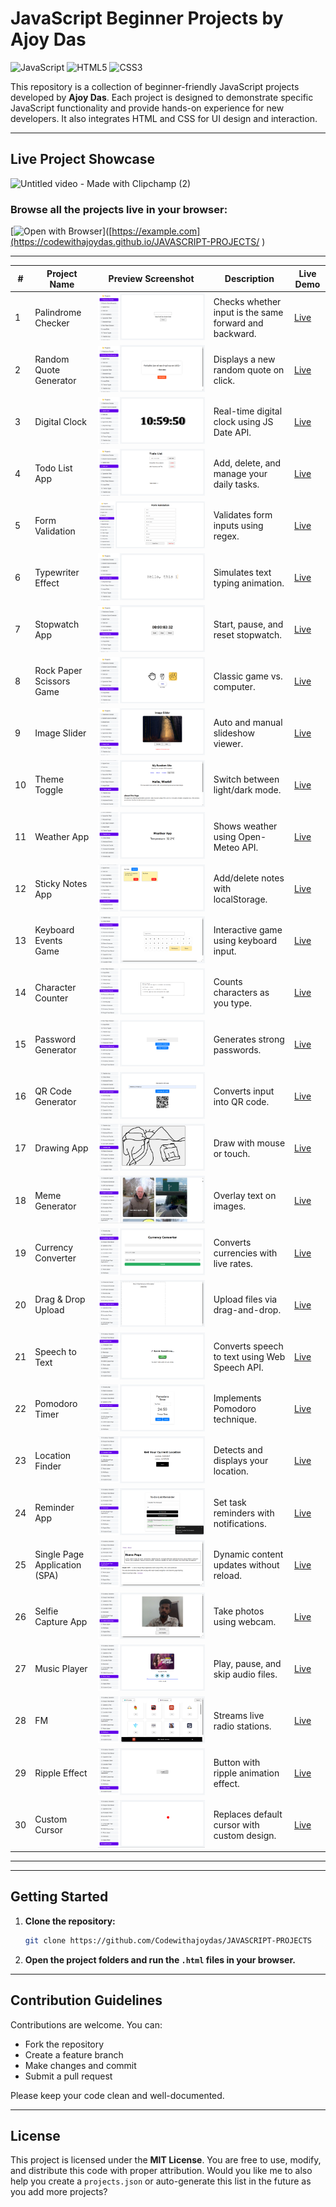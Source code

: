 # JavaScript Beginner Projects by Ajoy Das

![JavaScript](https://img.shields.io/badge/JavaScript-F7DF1E?style=flat&logo=javascript&logoColor=black)
![HTML5](https://img.shields.io/badge/HTML5-E34F26?style=flat&logo=html5&logoColor=white)
![CSS3](https://img.shields.io/badge/CSS3-1572B6?style=flat&logo=css3&logoColor=white)

This repository is a collection of beginner-friendly JavaScript projects developed by **Ajoy Das**. Each project is designed to demonstrate specific JavaScript functionality and provide hands-on experience for new developers. It also integrates HTML and CSS for UI design and interaction.

---

## Live Project Showcase
![Untitled video - Made with Clipchamp (2)](https://github.com/user-attachments/assets/2cb3f440-0c02-4160-8693-cf1dac8b8341)

### Browse all the projects live in your browser:
[![Open with Browser](https://img.shields.io/badge/Open_with-Browser-blue?logo=googlechrome)]([https://example.com](https://codewithajoydas.github.io/JAVASCRIPT-PROJECTS/
)

---
| #  | Project Name                  | Preview Screenshot        | Description                                            | Live Demo                                                                                            |
| -- | ----------------------------- | ------------------------- | ------------------------------------------------------ | ---------------------------------------------------------------------------------------------------- |
| 1  | Palindrome Checker            | ![1](screenshots/1.png)   | Checks whether input is the same forward and backward. | [Live](https://codewithajoydas.github.io/JAVASCRIPT-PROJECTS/01-palindrome-checker/index.html)       |
| 2  | Random Quote Generator        | ![2](screenshots/2.png)   | Displays a new random quote on click.                  | [Live](https://codewithajoydas.github.io/JAVASCRIPT-PROJECTS/02-random-quote-generator/index.html)   |
| 3  | Digital Clock                 | ![3](screenshots/3.png)   | Real-time digital clock using JS Date API.             | [Live](https://codewithajoydas.github.io/JAVASCRIPT-PROJECTS/03-digital-clock/index.html)            |
| 4  | Todo List App                 | ![4](screenshots/4.png)   | Add, delete, and manage your daily tasks.              | [Live](https://codewithajoydas.github.io/JAVASCRIPT-PROJECTS/04-todo-list-app/index.html)            |
| 5  | Form Validation               | ![5](screenshots/5.png)   | Validates form inputs using regex.                     | [Live](https://codewithajoydas.github.io/JAVASCRIPT-PROJECTS/05-form-validation/index.html)          |
| 6  | Typewriter Effect             | ![6](screenshots/6.png)   | Simulates text typing animation.                       | [Live](https://codewithajoydas.github.io/JAVASCRIPT-PROJECTS/06-typewriter-effect/index.html)        |
| 7  | Stopwatch App                 | ![7](screenshots/7.png)   | Start, pause, and reset stopwatch.                     | [Live](https://codewithajoydas.github.io/JAVASCRIPT-PROJECTS/07-stopwatch-app/index.html)            |
| 8  | Rock Paper Scissors Game      | ![8](screenshots/8.png)   | Classic game vs. computer.                             | [Live](https://codewithajoydas.github.io/JAVASCRIPT-PROJECTS/08-rock-paper-scissors-game/index.html) |
| 9  | Image Slider                  | ![9](screenshots/9.png)   | Auto and manual slideshow viewer.                      | [Live](https://codewithajoydas.github.io/JAVASCRIPT-PROJECTS/09-image-slider/index.html)             |
| 10 | Theme Toggle                  | ![10](screenshots/10.png) | Switch between light/dark mode.                        | [Live](https://codewithajoydas.github.io/JAVASCRIPT-PROJECTS/10-theme-toggle/index.html)             |
| 11 | Weather App                   | ![11](screenshots/11.png) | Shows weather using Open-Meteo API.                    | [Live](https://codewithajoydas.github.io/JAVASCRIPT-PROJECTS/11-weather-app/index.html)              |
| 12 | Sticky Notes App              | ![12](screenshots/12.png) | Add/delete notes with localStorage.                    | [Live](https://codewithajoydas.github.io/JAVASCRIPT-PROJECTS/12-sticky-notes/index.html)             |
| 13 | Keyboard Events Game          | ![13](screenshots/13.png) | Interactive game using keyboard input.                 | [Live](https://codewithajoydas.github.io/JAVASCRIPT-PROJECTS/13-keyboard-events-game/index.html)     |
| 14 | Character Counter             | ![14](screenshots/14.png) | Counts characters as you type.                         | [Live](https://codewithajoydas.github.io/JAVASCRIPT-PROJECTS/14-character-counter/index.html)        |
| 15 | Password Generator            | ![15](screenshots/15.png) | Generates strong passwords.                            | [Live](https://codewithajoydas.github.io/JAVASCRIPT-PROJECTS/15-password-generator/index.html)       |
| 16 | QR Code Generator             | ![16](screenshots/16.png) | Converts input into QR code.                           | [Live](https://codewithajoydas.github.io/JAVASCRIPT-PROJECTS/16-qr-code-generator/index.html)        |
| 17 | Drawing App                   | ![17](screenshots/17.png) | Draw with mouse or touch.                              | [Live](https://codewithajoydas.github.io/JAVASCRIPT-PROJECTS/17-drawing-app/index.html)              |
| 18 | Meme Generator                | ![18](screenshots/18.png) | Overlay text on images.                                | [Live](https://codewithajoydas.github.io/JAVASCRIPT-PROJECTS/18-meme-generator/index.html)           |
| 19 | Currency Converter            | ![19](screenshots/19.png) | Converts currencies with live rates.                   | [Live](https://codewithajoydas.github.io/JAVASCRIPT-PROJECTS/19-currency-converter/index.html)       |
| 20 | Drag & Drop Upload            | ![20](screenshots/20.png) | Upload files via drag-and-drop.                        | [Live](https://codewithajoydas.github.io/JAVASCRIPT-PROJECTS/20-drag-&-drop-upload/index.html)       |
| 21 | Speech to Text                | ![21](screenshots/21.png) | Converts speech to text using Web Speech API.          | [Live](https://codewithajoydas.github.io/JAVASCRIPT-PROJECTS/21-speech-to-text/index.html)           |
| 22 | Pomodoro Timer                | ![22](screenshots/22.png) | Implements Pomodoro technique.                         | [Live](https://codewithajoydas.github.io/JAVASCRIPT-PROJECTS/22-pomodoro-timer/index.html)           |
| 23 | Location Finder               | ![23](screenshots/23.png) | Detects and displays your location.                    | [Live](https://codewithajoydas.github.io/JAVASCRIPT-PROJECTS/23-Location-Finder/index.html)          |
| 24 | Reminder App                  | ![24](screenshots/24.png) | Set task reminders with notifications.                 | [Live](https://codewithajoydas.github.io/JAVASCRIPT-PROJECTS/24-Reminder/index.html)                 |
| 25 | Single Page Application (SPA) | ![25](screenshots/25.png) | Dynamic content updates without reload.                | [Live](https://codewithajoydas.github.io/JAVASCRIPT-PROJECTS/25-SPA/index.html)                      |
| 26 | Selfie Capture App            | ![26](screenshots/26.png) | Take photos using webcam.                              | [Live](https://codewithajoydas.github.io/JAVASCRIPT-PROJECTS/26-Selfie-Capture-App/index.html)       |
| 27 | Music Player                  | ![27](screenshots/27.png) | Play, pause, and skip audio files.                     | [Live](https://codewithajoydas.github.io/JAVASCRIPT-PROJECTS/27-Music-player/index.html)             |
| 28 | FM                            | ![28](screenshots/28.png) | Streams live radio stations.                           | [Live](https://codewithajoydas.github.io/JAVASCRIPT-PROJECTS/28-FM/index.html)                       |
| 29 | Ripple Effect                 | ![29](screenshots/29.png) | Button with ripple animation effect.                   | [Live](https://codewithajoydas.github.io/JAVASCRIPT-PROJECTS/29-Ripple-Effect/index.html)            |
| 30 | Custom Cursor                 | ![30](screenshots/30.png) | Replaces default cursor with custom design.            | [Live](https://codewithajoydas.github.io/JAVASCRIPT-PROJECTS/30-custom-cursor/index.html)            |
     

---

[1]: https://www.wired.com/2013/01/open-source-rookies-of-year?utm_source=chatgpt.com "Microsoft, Yahoo Among Open Source 'Rookies of the Year'"
[2]: https://www.wired.com/beyond-the-beyond/2017/02/github-work-awesome-creative-coding?utm_source=chatgpt.com "Github work by Awesome Creative Coding"
[3]: https://codingtorque.com/50-javascript-projects-with-source-code/?utm_source=chatgpt.com "50 JavaScript Projects with Source Code - Coding Torque"
[4]: https://skillcrush.com/blog/projects-you-can-do-with-javascript/?utm_source=chatgpt.com "21 Easy JavaScript Projects for Beginners (Code included!) - Skillcrush"
[5]: https://hackr.io/blog/javascript-projects?utm_source=chatgpt.com "16 Best JavaScript Projects for Beginners [With Source Code] - Hackr"
[6]: https://dev.to/shantanu_jana/100-javascript-projects-with-source-code-59lo?utm_source=chatgpt.com "100+ JavaScript Projects With Source Code - DEV Community"
[7]: https://www.geeksforgeeks.org/top-javascript-projects/?utm_source=chatgpt.com "Top 95+ Javascript Projects For 2025 | GeeksforGeeks"
[8]: https://algocademy.com/blog/15-fun-javascript-projects-for-beginners-to-boost-your-coding-skills/?utm_source=chatgpt.com "15 Fun JavaScript Projects for Beginners to Boost Your Coding Skills"
[9]: https://mikkegoes.com/javascript-projects-for-beginners/?utm_source=chatgpt.com "24 JavaScript Projects For Beginners In 2025 (With Source Code)"
[10]: https://github.com/romeojeremiah/javascript-projects-for-beginners?utm_source=chatgpt.com "100+ Javascript Projects for Beginners by JSBeginners.com"
[11]: https://www.codingnepalweb.com/best-30-javascript-projects-with-source-code/?utm_source=chatgpt.com "Best 30+ JavaScript Projects for Practice (With Source Code)"

---

## Getting Started

1. **Clone the repository:**

   ```bash
   git clone https://github.com/Codewithajoydas/JAVASCRIPT-PROJECTS
   ```

2. **Open the project folders and run the `.html` files in your browser.**

---

## Contribution Guidelines

Contributions are welcome. You can:

* Fork the repository
* Create a feature branch
* Make changes and commit
* Submit a pull request

Please keep your code clean and well-documented.

---

## License

This project is licensed under the **MIT License**. You are free to use, modify, and distribute this code with proper attribution.
Would you like me to also help you create a `projects.json` or auto-generate this list in the future as you add more projects?
